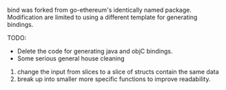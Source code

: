 bind was forked from go-ethereum's identically named package. Modification are limited to using a different template for generating bindings.

TODO: 
- Delete the code for generating java and objC bindings.
- Some serious general house cleaning 
1) change the input from slices to a slice of structs contain the same data
2) break up into smaller more specific functions to improve readability.